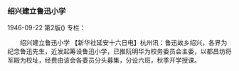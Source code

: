 ### 绍兴建立鲁迅小学

1946-09-22
第2版()
专栏：

　　绍兴建立鲁迅小学
    【新华社延安十六日电】杭州讯：鲁迅故乡绍兴，各界为纪念鲁迅先生，近发起筹设鲁迅小学，已推阮明华为校务委员会主委，以都昌坊将军殿为校址，经费由该会各委员分头募集，分设六班，秋季开学授课。
